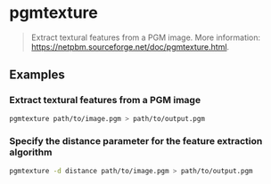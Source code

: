 # pgmtexture

> Extract textural features from a PGM image. More information: <https://netpbm.sourceforge.net/doc/pgmtexture.html>.

## Examples

### Extract textural features from a PGM image

```bash
pgmtexture path/to/image.pgm > path/to/output.pgm
```

### Specify the distance parameter for the feature extraction algorithm

```bash
pgmtexture -d distance path/to/image.pgm > path/to/output.pgm
```
